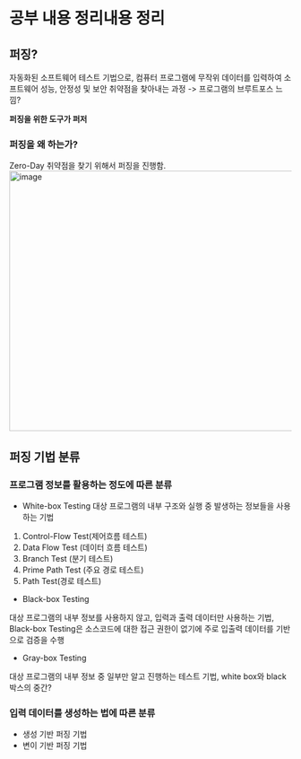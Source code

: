 # 공부 내용 정리내용 정리

## 퍼징?
자동화된 소프트웨어 테스트 기법으로, 컴퓨터 프로그램에 무작위 데이터를 입력하여 소프트웨어 성능, 안정성 및 보안 취약점을 찾아내는 과정
-> 프로그램의 브루트포스 느낌?

**퍼징을 위한 도구가 퍼저**
### 퍼징을 왜 하는가?
Zero-Day 취약점을 찾기 위해서 퍼징을 진행함.
<img width="1280" height="464" alt="image" src="https://github.com/user-attachments/assets/72a4d446-f20f-4dbc-8490-924e0e82d707" />

## 퍼징 기법 분류
### 프로그램 정보를 활용하는 정도에 따른 분류
- White-box Testing
대상 프로그램의 내부 구조와 실행 중 발생하는 정보들을 사용하는 기법

1. Control-Flow Test(제어흐름 테스트)
2. Data Flow Test (데이터 흐름 테스트)
3. Branch Test (분기 테스트)
4. Prime Path Test (주요 경로 테스트)
5. Path Test(경로 테스트)

- Black-box Testing

대상 프로그램의 내부 정보를 사용하지 않고, 입력과 출력 데이터만 사용하는 기법, Black-box Testing은 소스코드에 대한 접근 권한이 없기에 주로 입출력 데이터를 기반으로 검증을 수행

- Gray-box Testing

대상 프로그램의 내부 정보 중 일부만 알고 진행하는 테스트 기법, white box와 black 박스의 중간?

### 입력 데이터를 생성하는 법에 따른 분류
- 생성 기반 퍼징 기법
- 변이 기반 퍼징 기법
